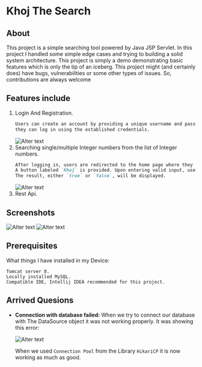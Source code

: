 # Khoj The Search

## About
This project is a simple searching tool powered by Java JSP Servlet. In this project I handled some simple edge cases and trying to building a solid system architecture. 
This project is simply a demo demonstrating basic features which is only the tip of an iceberg.
This project might (and certainly does) have bugs, vulnerabilities or some other types of issues. So, contributions are always welcome

## Features include
1. Login And Registration.
   ```md
   Users can create an account by providing a unique username and password. Subsequently,
   they can log in using the established credentials.
   ```
   ![Alter text](https://github.com/ImranHossain00/Simple-Projects-with-JAVA/blob/main/Khoj_The_Search/Khoj-The-Search/src/main/webapp/images/)
2. Searching single/multiple Integer numbers from the list of Integer numbers.
   ```md
   After logging in, users are redirected to the home page where they can input one or more integer values and specify one or more integer values as search criteria.
   A button labeled `Khoj` is provided. Upon entering valid input, users can initiate a search to determine whether the search values exist within the provided input values.
   The result, either `true` or `false`, will be displayed.
   ```
   ![Alter text](https://github.com/ImranHossain00/Simple-Projects-with-JAVA/blob/main/Khoj_The_Search/Khoj-The-Search/src/main/webapp/images/)
3. Rest Api.

## Screenshots
![Alter text](https://github.com/ImranHossain00/Simple-Projects-with-JAVA/blob/main/Khoj_The_Search/Khoj-The-Search/src/main/webapp/images/khoj_2.jpg)
![Alter text](https://github.com/ImranHossain00/Simple-Projects-with-JAVA/blob/main/Khoj_The_Search/Khoj-The-Search/src/main/webapp/images/khoj_3.jpg)

## Prerequisites
What things I have installed in my Device:
```
Tomcat server 8.
Locally installed MySQL.
Compatible IDE, Intellij IDEA recommended for this project.
```
## Arrived Quesions
- **Connection with database failed:** When we try to connect our database with The DataSource object
  it was not working properly. It was showing this error:

  ![Alter text](https://github.com/ImranHossain00/Simple-Projects-with-JAVA/blob/main/Khoj_The_Search/Khoj-The-Search/src/main/webapp/images/DatabaseError_1.jpg)

  When we used `Connection Pool` from the Library `HikariCP` it is now working as much as good.
